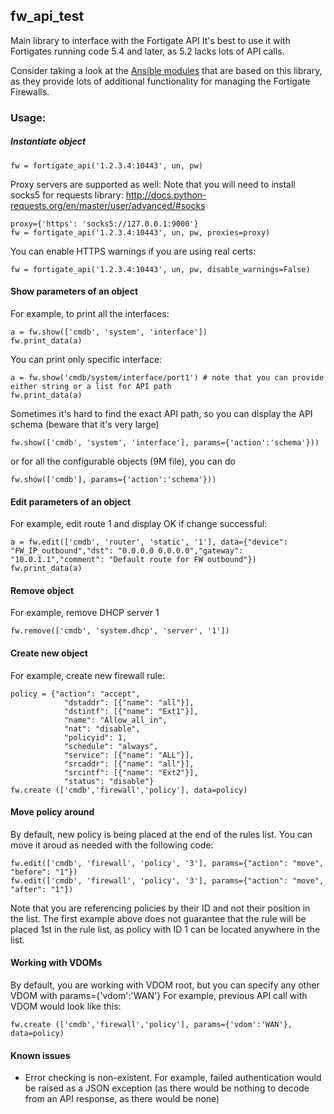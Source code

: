 ## fw_api_test
Main library to interface with the Fortigate API
It's best to use it with Fortigates running code 5.4 and later, as 5.2 lacks lots of API calls.

Consider taking a look at the [Ansible modules](https://github.com/eoprede/ansible_fortios_api) that are based on this library, as they provide lots of additional functionality for managing the Fortigate Firewalls.

### Usage:

##### Instantiate object
```
fw = fortigate_api('1.2.3.4:10443', un, pw)
```
Proxy servers are supported as well:
Note that you will need to install socks5 for requests library: http://docs.python-requests.org/en/master/user/advanced/#socks
```
proxy={'https': 'socks5://127.0.0.1:9000'}
fw = fortigate_api('1.2.3.4:10443', un, pw, proxies=proxy)
```
You can enable HTTPS warnings if you are using real certs:
```
fw = fortigate_api('1.2.3.4:10443', un, pw, disable_warnings=False)
```

#### Show parameters of an object
For example, to print all the interfaces:
```
a = fw.show(['cmdb', 'system', 'interface'])
fw.print_data(a)
```
You can print only specific interface:
```
a = fw.show('cmdb/system/interface/port1') # note that you can provide either string or a list for API path
fw.print_data(a)
```
Sometimes it's hard to find the exact API path, so you can display the API schema (beware that it's very large)
```
fw.show(['cmdb', 'system', 'interface'], params={'action':'schema'}))
```
or for all the configurable objects (9M file), you can do
```
fw.show(['cmdb'], params={'action':'schema'}))
```

#### Edit parameters of an object
For example, edit route 1 and display OK if change successful:
```
a = fw.edit(['cmdb', 'router', 'static', '1'], data={"device": "FW_IP_outbound","dst": "0.0.0.0 0.0.0.0","gateway": "10.0.1.1","comment": "Default route for FW outbound"})
fw.print_data(a)
```

#### Remove object
For example, remove DHCP server 1
```
fw.remove(['cmdb', 'system.dhcp', 'server', '1'])
```

#### Create new object
For example, create new firewall rule:
```
policy = {"action": "accept",
            "dstaddr": [{"name": "all"}],
            "dstintf": [{"name": "Ext1"}],
            "name": "Allow_all_in",
            "nat": "disable",
            "policyid": 1,
            "schedule": "always",
            "service": [{"name": "ALL"}],
            "srcaddr": [{"name": "all"}],
            "srcintf": [{"name": "Ext2"}],
            "status": "disable"}
fw.create (['cmdb','firewall','policy'], data=policy)
```

#### Move policy around
By default, new policy is being placed at the end of the rules list. You can move it aroud as needed with the following code:
```
fw.edit(['cmdb', 'firewall', 'policy', '3'], params={"action": "move", "before": "1"})
fw.edit(['cmdb', 'firewall', 'policy', '3'], params={"action": "move", "after": "1"})
```
Note that you are referencing policies by their ID and not their position in the list. The first example above does not guarantee that the rule will be placed 1st in the rule list, as policy with ID 1 can be located anywhere in the list.

#### Working with VDOMs
By default, you are working with VDOM root, but you can specify any other VDOM with params={'vdom':'WAN'}
For example, previous API call with VDOM would look like this:
```
fw.create (['cmdb','firewall','policy'], params={'vdom':'WAN'}, data=policy)
```

#### Known issues
* Error checking is non-existent. For example, failed authentication would be raised as a JSON exception (as there would be nothing to decode from an API response, as there would be none)
